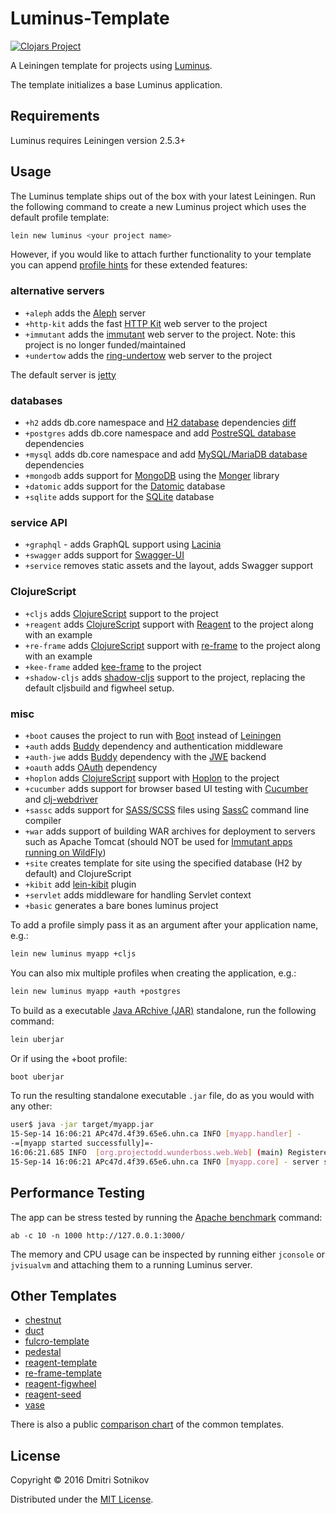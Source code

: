 # Luminus-Template

[![Clojars Project](https://img.shields.io/clojars/v/luminus/lein-template.svg)](https://clojars.org/luminus/lein-template)

A Leiningen template for projects using [Luminus](http://www.luminusweb.net/).

The template initializes a base Luminus application.

## Requirements

Luminus requires Leiningen version 2.5.3+

## Usage

The Luminus template ships out of the box with your latest Leiningen. Run the following
command to create a new Luminus project which uses the default profile template:

```bash
lein new luminus <your project name>
```

However, if you would like to attach further functionality to your template you can append [profile hints][ph] for these extended features:

### alternative servers

* `+aleph` adds the [Aleph](https://github.com/ztellman/aleph) server
* `+http-kit` adds the fast [HTTP Kit](https://github.com/http-kit/http-kit) web server to the project
* `+immutant` adds the [immutant](https://github.com/immutant/immutant) web server to the project. Note: this project is no longer funded/maintained
* `+undertow` adds the [ring-undertow](https://github.com/luminus-framework/ring-undertow-adapter) web server to the project

The default server is [jetty](https://github.com/luminus-framework/luminus-jetty) 

### databases

* `+h2` adds db.core namespace and [H2 database][h2] dependencies [diff][h2-diff]
* `+postgres` adds db.core namespace and add [PostreSQL database][pg] dependencies
* `+mysql` adds db.core namespace and add [MySQL/MariaDB database][my] dependencies
* `+mongodb` adds support for [MongoDB][mongo] using the [Monger][monger] library
* `+datomic` adds support for the [Datomic](http://www.datomic.com/) database
* `+sqlite` adds support for the [SQLite](https://www.sqlite.org/) database

### service API

* `+graphql` - adds GraphQL support using [Lacinia](https://github.com/walmartlabs/lacinia)
* `+swagger` adds support for [Swagger-UI](https://github.com/swagger-api/swagger-ui)
* `+service` removes static assets and the layout, adds Swagger support

### ClojureScript

* `+cljs` adds [ClojureScript][cljs] support to the project
* `+reagent` adds [ClojureScript][cljs] support with [Reagent](https://reagent-project.github.io/) to the project along with an example
* `+re-frame` adds [ClojureScript][cljs] support with [re-frame](https://github.com/Day8/re-frame) to the project along with an example
* `+kee-frame` added [kee-frame](https://github.com/ingesolvoll/kee-frame) to the project
* `+shadow-cljs` adds [shadow-cljs](https://github.com/thheller/shadow-cljs) support to the project, replacing the default cljsbuild and figwheel setup.

### misc

* `+boot` causes the project to run with [Boot](https://github.com/boot-clj/boot) instead of [Leiningen](https://github.com/technomancy/leiningen/)
* `+auth` adds [Buddy](https://github.com/funcool/buddy) dependency and authentication middleware
* `+auth-jwe` adds [Buddy](https://github.com/funcool/buddy) dependency with the [JWE](https://jwcrypto.readthedocs.io/en/stable/jwe.html) backend
* `+oauth` adds [OAuth](https://github.com/mattrepl/clj-oauth) dependency
* `+hoplon` adds [ClojureScript][cljs] support with [Hoplon](https://github.com/hoplon/hoplon) to the project
* `+cucumber` adds support for browser based UI testing with [Cucumber][cucumber] and [clj-webdriver][clj-webdriver]
* `+sassc` adds support for [SASS/SCSS](http://sass-lang.com/) files using [SassC](http://github.com/sass/sassc) command line compiler
* `+war` adds support of building WAR archives for deployment to servers such as Apache Tomcat (should NOT be used for [Immutant apps running on WildFly][immutant])
* `+site` creates template for site using the specified database (H2 by default) and ClojureScript
* `+kibit` add [lein-kibit](https://github.com/jonase/kibit) plugin
* `+servlet` adds middleware for handling Servlet context
* `+basic` generates a bare bones luminus project

To add a profile simply pass it as an argument after your application name, e.g.:

```bash
lein new luminus myapp +cljs
```

You can also mix multiple profiles when creating the application, e.g.:

```bash
lein new luminus myapp +auth +postgres
```

To build as a executable [Java ARchive (JAR)][jar] standalone, run the following command:

```bash
lein uberjar
```
Or if using the +boot profile:
```bash
boot uberjar
```

To run the resulting standalone executable `.jar` file, do as you would with any other:

```bash
user$ java -jar target/myapp.jar
15-Sep-14 16:06:21 APc47d.4f39.65e6.uhn.ca INFO [myapp.handler] -
-=[myapp started successfully]=-
16:06:21.685 INFO  [org.projectodd.wunderboss.web.Web] (main) Registered web context /
15-Sep-14 16:06:21 APc47d.4f39.65e6.uhn.ca INFO [myapp.core] - server started on port: 3002
```

## Performance Testing

The app can be stress tested by running the [Apache benchmark](https://httpd.apache.org/docs/2.2/programs/ab.html) command:

```
ab -c 10 -n 1000 http://127.0.0.1:3000/
```

The memory and CPU usage can be inspected by running either `jconsole` or `jvisualvm` and attaching them to a running Luminus server.

## Other Templates

* [chestnut](https://github.com/plexus/chestnut)
* [duct](https://github.com/duct-framework/duct)
* [fulcro-template](https://github.com/fulcrologic/fulcro-template)
* [pedestal](https://github.com/pedestal/pedestal)
* [reagent-template](https://github.com/reagent-project/reagent-template)
* [re-frame-template](https://github.com/Day8/re-frame-template)
* [reagent-figwheel](https://github.com/gadfly361/reagent-figwheel)
* [reagent-seed](https://github.com/gadfly361/reagent-seed)
* [vase](https://github.com/cognitect-labs/vase)


There is also a public [comparison chart](https://goo.gl/ZZH8fm) of the common templates.

## License

Copyright © 2016 Dmitri Sotnikov

Distributed under the [MIT License](http://opensource.org/licenses/MIT).

[ph]: <http://www.luminusweb.net/docs/profiles.md>
[tbs]: <http://twitter.github.io/bootstrap/>
[cljs]: <https://github.com/clojure/clojurescript>
[h2]: <http://www.h2database.com/html/main.html>
[pg]: <http://www.postgresql.org/>
[my]: <https://mariadb.org/>
[dc]: <https://www.dailycred.com/>
[kit]: <http://http-kit.org/>
[war]: <http://en.wikipedia.org/wiki/WAR_file_format_(Sun)>
[jar]: <http://en.wikipedia.org/wiki/Jar_file>
[cucumber]: <http://cukes.info>
[clj-webdriver]: <https://github.com/semperos/clj-webdriver>
[mongo]: <http://www.mongodb.com>
[monger]: <http://clojuremongodb.info>
[immutant]: <http://www.luminusweb.net/docs/deployment.md#deploying_to_wildfly>
[h2-diff]: <https://github.com/nfedyashev/luminusdiff/compare/3.82..3.82+h2>
